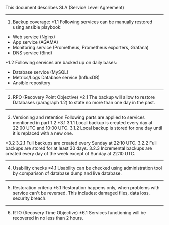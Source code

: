This document describes SLA (Service Level Agreement)


*******************
1. Backup coverage:
*1.1 Following services can be manually restored using ansible playbook:
- Web service (Nginx)
- App service (AGAMA)
- Monitoring service (Prometheus, Prometheus exporters, Grafana)
- DNS service (Bind)

*1.2 Following services are backed up on daily bases:
- Database service (MySQL)
- Metrics/Logs Database service (InfluxDB)
- Ansible repository


*********************************
2. RPO (Recovery Point Objective)
*2.1 The backup will allow to restore Databases (paragraph 1.2) to state no more than one day in the past.


***************************
3. Versioning and retention
Following parts are applied to services mentioned in part 1.2
*3.1 
    3.1.1 Local backup is created every day at 22:00 UTC and 10:00 UTC. 
    3.1.2 Local backup is stored for one day until it is replaced with a new one.

*3.2
    3.2.1 Full backups are created every Sunday at 22:10 UTC.
    3.2.2 Full backups are stored for at least 30 days.
    3.2.3 Incremental backups are created every day of the week except of Sunday at 22:10 UTC.


*******************
4. Usability checks
*4.1 Usability can be checked using administration tool by comparison of database dump and live database.


***********************
5. Restoration criteria
*5.1 Restoration happens only, when problems with service can't be reversed. This includes: damaged files, data loss, security breach.


********************************
6. RTO (Recovery Time Objective)
*6.1 Services functioning will be recovered in no less than 2 hours.